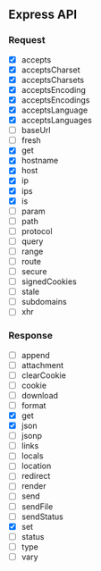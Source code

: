
## Express API

### Request

- [x] accepts
- [x] acceptsCharset
- [x] acceptsCharsets
- [x] acceptsEncoding
- [x] acceptsEncodings
- [x] acceptsLanguage
- [x] acceptsLanguages
- [ ] baseUrl
- [ ] fresh
- [x] get
- [x] hostname
- [x] host
- [x] ip
- [x] ips
- [x] is
- [ ] param
- [ ] path
- [ ] protocol
- [ ] query
- [ ] range
- [ ] route
- [ ] secure
- [ ] signedCookies
- [ ] stale
- [ ] subdomains
- [ ] xhr

### Response

- [ ] append
- [ ] attachment
- [ ] clearCookie
- [ ] cookie
- [ ] download
- [ ] format
- [x] get
- [x] json
- [ ] jsonp
- [ ] links
- [ ] locals
- [ ] location
- [ ] redirect
- [ ] render
- [ ] send
- [ ] sendFile
- [ ] sendStatus
- [x] set
- [ ] status
- [ ] type
- [ ] vary
